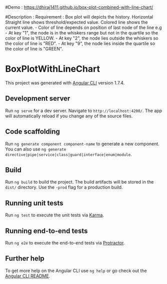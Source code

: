 #Demo : 
https://dhiraj1411.github.io/box-plot-combined-with-line-chart/

#Description : 
Requirement : 
    Box plot will depicts the history.
    Horizontal Straight line shows threshold/expected value.
    Colored line shows the current value. 
        - Color of line depends on position of last node of the line
         e.g 
            - At key "1", the node is in the whiskers range but not in the quartile so the color of line is YELLOW.
            - At key "2", the node lies outside the whiskers so the color of line is "RED".
            - At key "9", the node lies inside the quartile so the color of line is "GREEN".


# BoxPlotWithLineChart

This project was generated with [Angular CLI](https://github.com/angular/angular-cli) version 1.7.4.

## Development server

Run `ng serve` for a dev server. Navigate to `http://localhost:4200/`. The app will automatically reload if you change any of the source files.

## Code scaffolding

Run `ng generate component component-name` to generate a new component. You can also use `ng generate directive|pipe|service|class|guard|interface|enum|module`.

## Build

Run `ng build` to build the project. The build artifacts will be stored in the `dist/` directory. Use the `-prod` flag for a production build.

## Running unit tests

Run `ng test` to execute the unit tests via [Karma](https://karma-runner.github.io).

## Running end-to-end tests

Run `ng e2e` to execute the end-to-end tests via [Protractor](http://www.protractortest.org/).

## Further help

To get more help on the Angular CLI use `ng help` or go check out the [Angular CLI README](https://github.com/angular/angular-cli/blob/master/README.md).

